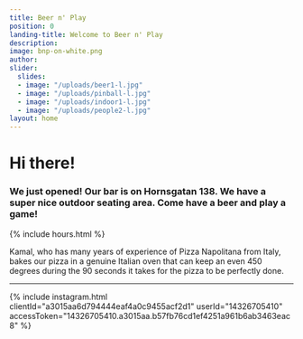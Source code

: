 ```yaml
---
title: Beer n' Play
position: 0
landing-title: Welcome to Beer n' Play
description: 
image: bnp-on-white.png
author: 
slider:
  slides:
  - image: "/uploads/beer1-l.jpg"
  - image: "/uploads/pinball-l.jpg"
  - image: "/uploads/indoor1-l.jpg"
  - image: "/uploads/people2-l.jpg"
layout: home
---
```


# Hi there!

### We just opened! Our bar is on Hornsgatan 138. We have a super nice outdoor seating area. Come have a beer and play a game!

<div class="box styled right">
{% include hours.html %}
</div>

Kamal, who has many years of experience of Pizza Napolitana from Italy, bakes our pizza in a genuine Italian oven that can keep an even 450 degrees during the 90 seconds it takes for the pizza to be perfectly done.

---

{% include instagram.html clientId="a3015aa6d794444eaf4a0c9455acf2d1" userId="14326705410" accessToken="14326705410.a3015aa.b57fb76cd1ef4251a961b6ab3463eac8" %}
